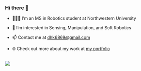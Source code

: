 ### Hi there 👋

<!--
**rubberdk/rubberdk** is a ✨ _special_ ✨ repository because its `README.md` (this file) appears on your GitHub profile.

Here are some ideas to get you started:

- 🔭 I’m currently working on ...
- 🌱 I’m currently learning ...
- 👯 I’m looking to collaborate on ...
- 🤔 I’m looking for help with ...
- 💬 Ask me about ...
- 📫 How to reach me: ...
- 😄 Pronouns: ...
- ⚡ Fun fact: ...
-->

- 👩🏻‍🎓  I’m an MS in Robotics student at Northwestern University

- 🔭  I’m  interested in Sensing, Manipulation, and Soft Robotics

- 📫   Contact me at dhk6869@gmail.com

- 🌐  Check out more about my work at <a href="https://rubberdk.github.io/" target="_blank">my portfolio</a>

<br> 

<img src="https://github-readme-stats.vercel.app/api?username=rubberdk&count_private=true&show_icons=true&theme=algolia">
<!-- <img src="https://github-readme-stats.vercel.app/api/top-langs/?username=rubberdk&theme=algolia&layout=compact"> -->
